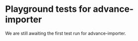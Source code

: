 # Playground tests for advance-importer
We are still awaiting the first test run for advance-importer.

